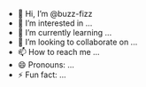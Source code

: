 - 👋 Hi, I’m @buzz-fizz
- 👀 I’m interested in ...
- 🌱 I’m currently learning ...
- 💞️ I’m looking to collaborate on ...
- 📫 How to reach me ...
- 😄 Pronouns: ...
- ⚡ Fun fact: ...

<!---
buzz-fizz/buzz-fizz is a ✨ special ✨ repository because its `README.md` (this file) appears on your GitHub profile.
You can click the Preview link to take a look at your changes.
--->
